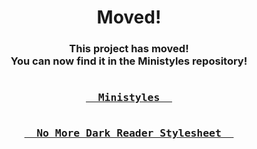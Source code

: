 <h1 align="center">Moved!
<h3 align="center">This project has moved!<br/>You can now find it in the Ministyles repository!<br/><br/>

<a href="https://ministyles.astolfo.gay/">
<kbd>
<br/>
&nbsp;&nbsp;Ministyles&nbsp;&nbsp;
<br/>
<br/>
</kbd>
</a><a href="https://ministyles.astolfo.gay/no-dark-reader.css">
<kbd>
<br/>
&nbsp;&nbsp;No More Dark Reader Stylesheet&nbsp;&nbsp;
<br/>
<br/>
</kbd>
</a>
</h3>
